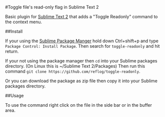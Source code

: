 #Toggle file's read-only flag in Sublime Text 2

Basic plugin for [Sublime Text 2][1] that adds a "Toggle Readonly" command to the
context menu.

##Install

If your using the [Sublime Package Manger][2] hold down Ctrl+shift+p and type
`Package Control: Install Package`. Then search for `toggle-readonly` and hit return.

If your not using the package manager then `cd` into your Sublime packages directory. (On Linux this is ~/Sublime Text 2/Packages) Then run this command `git clone https://github.com/reflog/toggle-readonly`.

Or you can download the package as zip file [][3] then copy it into your Sublime packages directory.

##Usage

To use the command right click on the file in the side bar or in the buffer area.


  [1]: http://www.sublimetext.com/2
  [2]: http://wbond.net/sublime_packages/package_control
  [3]: https:///tip.zip
